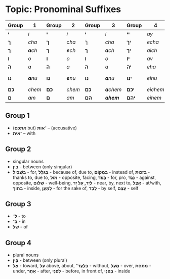 # Topic: Pronominal Suffixes

|Group | 1 | Group  | 2 | Group  | 3 | Group  | 4 | Exception  | 1 | Exception  | 2 |
|-----|-----|-----|-----|-----|-----|-----|-----|-----|-----|-----|-----|
|**י**|*i*|**י**|*i*|**י**|*i*|**יי**|*ay*|**כָּמוֹנִי**|*kamoni*|**מִמֶּנִּי**|*mimeni*|
|**ך**|*cha*|**ך**|*cha*|ך|*cha*|**יך**|*echa*|**כָּמוֹךָ**|*kamocha*|**מִמְּךָ**|*mimcha*|
|**ך**|***a**ch*|**ך**|***e**ch*|**ך**|***a**ch*|**יך**|*aich*|**כָּמוֹךְ**|*kamoch*|**מִמֵּךְ**|*mimech*|
|**ו**|*o*|**ו**|*o*|**ו**|*o*|**יו**|*av*|**כָּמוֹהוּ**|*kamohu*|**מִמֶּנּוּ**|*mimenu*|
|**ה**|*a*|**ה**|*a*|**ה**|*a*|**יה**|*eha*|**כָּמוֹהָ**|*kamoha*|**מִמֶּנָּה**|*mimena*|
|**נו**|***a**nu*|**נו**|***e**nu*|**נו**|***a**nu*|**ינו**|*einu*|**כָּמוֹנוּ**|*kamonu*|**מִמֶּנּוּ, מֵאִיתָּנוּ**|*mimenu, me'itanu*|
|**כם**|*chem*|**כם**|*chem*|**כם**|***a**chem*|**יכם**|*eichem*|**כְּמוֹכֶם**|*kmochem*|**מִכֶּם**|*mikem*|
|**ם**|*am*|**ם**|*am*|**הם**|***ahem***|**יהם**|*eihem*|**כְּמוֹהֶם**|*kmohem*|**מֵהֶם**|*mehem*|

## Group 1

- (**אתכם** but) **־אוֹת** – (accusative)
- **־אית** – with

## Group 2

- singular nouns
- **בֵּין** - between (only singular)
- **בִּשְׁבִיל** - for, **בִּגלַל** - because of, due to, **בִּמְקוֹם** - instead of, **בִּזְכוּת** - thanks to, due to, **מוּל** - opposite, facing, **בְּעַד** - for, pro, **נֶגֶד** - against, opposite, **שִׁלוּם** - well-being, **לְיַד, עַל יָד** - near, by, next to, **אֵצֶל** - at/with, **בְּתוֹךְ** - inside, **לְמַעַן** - for the sake of, **לְבַד** - by self, **עֶצֶם** - self

## Group 3

- **ל־** - to
- **ב־** - in
- **שׁל** - of

## Group 4

- plural nouns
- **בֵּין** - between (only plural)
- **אֶל** - toward, **עַל** above, about, **בִּלְעֲד־** - without, **מֵעַל** - over, **מִתַּחַת** - under, **אַחֲר** - after, **לִפְנֵי** - before, in front of, **בִּפנֵי** - inside
